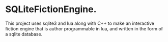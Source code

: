 # SQLiteFictionEngine.
This project uses sqlite3 and lua along with C++ to make an interactive fiction engine that is author programmable in lua, and written in the form of a sqlite database. 
